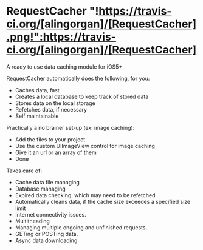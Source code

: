 RequestCacher "!https://travis-ci.org/[alingorgan]/[RequestCacher].png!":https://travis-ci.org/[alingorgan]/[RequestCacher]
===========

A ready to use data caching module for iOS5+

RequestCacher automatically does the following, for you:
- Caches data, fast
- Creates a local database to keep track of stored data
- Stores data on the local storage
- Refetches data, if necessary
- Self maintainable


Practically a no brainer set-up (ex: image caching):
- Add the files to your project
- Use the custom UIImageView control for image caching
- Give it an url or an array of them
- Done

Takes care of:
- Cache data file managing
- Database managing
- Expired data checking, which may need to be refetched
- Automatically cleans data, if the cache size exceedes a specified size limit
- Internet connectivity issues.
- Multitheading
- Managing multiple ongoing and unfinished requests.
- GETing or POSTing data.
- Async data downloading

